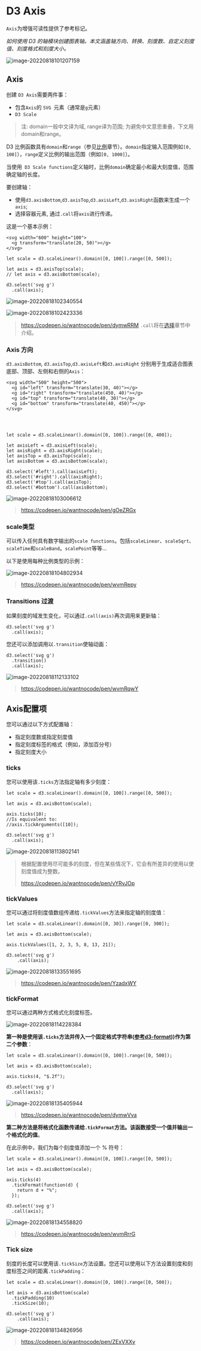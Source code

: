 # D3 Axis

`Axis`为增强可读性提供了参考标记。

*如何使用 D3 的轴模块创建图表轴。本文涵盖轴方向、转换、刻度数、自定义刻度值、刻度格式和刻度大小。*

![image-20220818101207159](C:\Users\Administrator\AppData\Roaming\Typora\typora-user-images\image-20220818101207159.png)

## Axis

创建 `D3 Axis`需要两件事：

- 包含`Axis`的 `SVG `元素（通常是`g`元素）
- `D3 Scale`

> 注: domain一般中文译为域, range译为范围; 为避免中文意思重叠，下文用domain和range。

D3 比例函数具有`domain`和`range`（参见[比例](https://www.d3indepth.com/scales)章节）。`domain`指定输入范围例如`[0, 100]`），`range`定义比例的输出范围（例如`[0, 1000]`）。

当使用` D3 Scale functions`定义轴时，比例`domain`确定最小和最大刻度值，范围确定轴的长度。

要创建轴：

- 使用`d3.axisBottom`,`d3.axisTop`,`d3.axisLeft`,`d3.axisRight`函数来生成一个`axis`;
- 选择容器元素, 通过`.call`将`axis`进行传递。

这是一个基本示例：

```
<svg width="600" height="100">
  <g transform="translate(20, 50)"></g>
</svg>

let scale = d3.scaleLinear().domain([0, 100]).range([0, 500]);

let axis = d3.axisTop(scale);
// let axis = d3.axisBottom(scale);

d3.select('svg g')
  .call(axis);
```

![image-20220818102340554](C:\Users\Administrator\AppData\Roaming\Typora\typora-user-images\image-20220818102340554.png)

![image-20220818102423336](C:\Users\Administrator\AppData\Roaming\Typora\typora-user-images\image-20220818102423336.png)

> https://codepen.io/wantnocode/pen/dymwRRM `.call`将在[选择](https://www.d3indepth.com/selections)章节中介绍。

### Axis 方向

`d3.axisBottom`, `d3.axisTop`,`d3.axisLeft`和`d3.axisRight` 分别用于生成适合图表底部、顶部、左侧和右侧的`Axis`：

```
<svg width="500" height="500">
  <g id="left" transform="translate(30, 40)"></g>
  <g id="right" transform="translate(450, 40)"></g>
  <g id="top" transform="translate(40, 30)"></g>
  <g id="bottom" transform="translate(40, 450)"></g>
</svg>




let scale = d3.scaleLinear().domain([0, 100]).range([0, 400]);

let axisLeft = d3.axisLeft(scale);
let axisRight = d3.axisRight(scale);
let axisTop = d3.axisTop(scale);
let axisBottom = d3.axisBottom(scale);

d3.select('#left').call(axisLeft);
d3.select('#right').call(axisRight);
d3.select('#top').call(axisTop);
d3.select('#bottom').call(axisBottom);
```

![image-20220818103006612](C:\Users\Administrator\AppData\Roaming\Typora\typora-user-images\image-20220818103006612.png)

> https://codepen.io/wantnocode/pen/gOeZRGx



### scale类型

可以传入任何具有数字输出的`scale functions`。包括`scaleLinear`、`scaleSqrt`、`scaleTime`和`scaleBand`。`scalePoint`等等... 

以下是使用每种比例类型的示例：

![image-20220818104802934](C:\Users\Administrator\AppData\Roaming\Typora\typora-user-images\image-20220818104802934.png)

> https://codepen.io/wantnocode/pen/wvmRepy

### Transitions 过渡

如果刻度的域发生变化，可以通过`.call(axis)`再次调用来更新轴：

```
d3.select('svg g')
  .call(axis);
```

您还可以添加调用以`.transition`使轴动画：

```
d3.select('svg g')
  .transition()
  .call(axis);
```

![image-20220818112133102](C:\Users\Administrator\AppData\Roaming\Typora\typora-user-images\image-20220818112133102.png)

> https://codepen.io/wantnocode/pen/wvmRqwY

## Axis配置项

您可以通过以下方式配置轴：

- 指定刻度数或指定刻度值
- 指定刻度标签的格式（例如，添加百分号）
- 指定刻度大小

### ticks

您可以使用该`.ticks`方法指定轴有多少刻度：

```
let scale = d3.scaleLinear().domain([0, 100]).range([0, 500]);

let axis = d3.axisBottom(scale);

axis.ticks(10);
//Is equivalent to:
//axis.tickArguments([10]);

d3.select('svg g')
  .call(axis);
```

![image-20220818113802141](C:\Users\Administrator\AppData\Roaming\Typora\typora-user-images\image-20220818113802141.png)

> 根据配置使用尽可能多的刻度，但在某些情况下，它会有所差异的使用以使刻度值成为整数。
>
> https://codepen.io/wantnocode/pen/vYRvJOp



### tickValues

您可以通过将刻度值数组传递给`.tickValues`方法来指定轴的刻度值：

```
let scale = d3.scaleLinear().domain([0, 30]).range([0, 300]);

let axis = d3.axisBottom(scale);

axis.tickValues([1, 2, 3, 5, 8, 13, 21]);

d3.select('svg g')
	.call(axis);
```

![image-20220818133551695](C:\Users\Administrator\AppData\Roaming\Typora\typora-user-images\image-20220818133551695.png)

> https://codepen.io/wantnocode/pen/YzadxWY

### **tickFormat**

您可以通过两种方式格式化刻度标签。

![image-20220818114228384](C:\Users\Administrator\AppData\Roaming\Typora\typora-user-images\image-20220818114228384.png)

**第一种是使用该`.ticks`方法并传入一个固定格式字符串([参考d3-format](https://github.com/d3/d3-format)))作为第二个参数**：

```
let scale = d3.scaleLinear().domain([0, 100]).range([0, 500]);

let axis = d3.axisBottom(scale);

axis.ticks(4, "$.2f");

d3.select('svg g')
  .call(axis);
```

![image-20220818135405944](C:\Users\Administrator\AppData\Roaming\Typora\typora-user-images\image-20220818135405944.png)



> https://codepen.io/wantnocode/pen/dymwVva

**第二种方法是将格式化函数传递给`.tickFormat`方法。该函数接受一个值并输出一个格式化的值**。

在此示例中，我们为每个刻度值添加一个 % 符号：

```
let scale = d3.scaleLinear().domain([0, 100]).range([0, 500]);

let axis = d3.axisBottom(scale);

axis.ticks(4)
  .tickFormat(function(d) {
    return d + "%";
  });

d3.select('svg g')
  .call(axis);
```

![image-20220818134558820](C:\Users\Administrator\AppData\Roaming\Typora\typora-user-images\image-20220818134558820.png)

> https://codepen.io/wantnocode/pen/wvmRrrG

### Tick size

刻度的长度可以使用该`.tickSize`方法设置。您还可以使用以下方法设置刻度和刻度标签之间的距离`.tickPadding`：

```
let scale = d3.scaleLinear().domain([0, 100]).range([0, 500]);

let axis = d3.axisBottom(scale)
  .tickPadding(10)
  .tickSize(10);

d3.select('svg g')
	.call(axis);
```

![image-20220818134826956](C:\Users\Administrator\AppData\Roaming\Typora\typora-user-images\image-20220818134826956.png)



> https://codepen.io/wantnocode/pen/ZExVXXv

